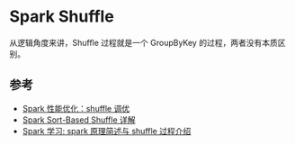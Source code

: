 # Spark Shuffle

从逻辑角度来讲，Shuffle 过程就是一个 GroupByKey 的过程，两者没有本质区别。


## 参考

* [Spark 性能优化：shuffle 调优](http://blog.csdn.net/u012102306/article/details/51637732)
* [Spark Sort-Based Shuffle 详解](http://blog.csdn.net/snail_gesture/article/details/50807129)
* [Spark 学习: spark 原理简述与 shuffle 过程介绍](http://blog.csdn.net/databatman/article/details/53023818)